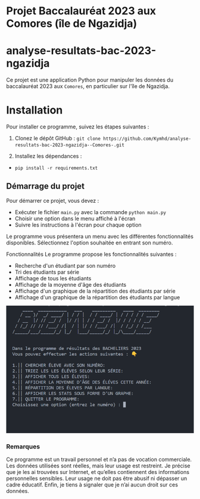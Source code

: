 # Projet Baccalauréat 2023 aux Comores (île de Ngazidja)
# analyse-resultats-bac-2023-ngazidja

Ce projet est une application Python pour manipuler les données du baccalauréat 2023 aux ``Comores``, en particulier sur l'île de Ngazidja.

# Installation
Pour installer ce programme, suivez les étapes suivantes :

1. Clonez le dépôt GitHub :
 ``git clone https://github.com/Kymhd/analyse-resultats-bac-2023-ngazidja--Comores-.git``


2. Installez les dépendances :

- ``pip install -r requirements.txt``


## Démarrage du projet

Pour démarrer ce projet, vous devez :

- Exécuter le fichier `main.py` avec la commande `python main.py`
- Choisir une option dans le menu affiché à l'écran
- Suivre les instructions à l'écran pour chaque option

Le programme vous présentera un menu avec les différentes fonctionnalités disponibles. Sélectionnez l'option souhaitée en entrant son numéro.

Fonctionnalités
Le programme propose les fonctionnalités suivantes :

- Recherche d'un étudiant par son numéro
- Tri des étudiants par série
- Affichage de tous les étudiants
- Affichage de la moyenne d'âge des étudiants
- Affichage d'un graphique de la répartition des étudiants par série
- Affichage d'un graphique de la répartition des étudiants par langue

<img src="demo.png" />


### Remarques

Ce programme est un travail personnel et n’a pas de vocation commerciale. Les données utilisées sont réelles, mais leur usage est restreint. Je précise que je les ai trouvées sur Internet, et qu’elles contiennent des informations personnelles sensibles. Leur usage ne doit pas être abusif ni dépasser un cadre éducatif. Enfin, je tiens à signaler que je n’ai aucun droit sur ces données.

